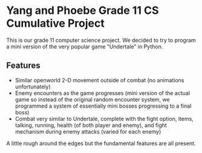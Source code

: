 # Yang and Phoebe Grade 11 CS Cumulative Project
This is our grade 11 computer science project. We decided to try to program a mini version of the very popular game "Undertale" in Python.

## Features
- Similar openworld 2-D movement outside of combat (no animations unfortunately)
- Enemy encounters as the game progresses (mini version of the actual game so instead of the original random encounter system, we programmed a system of essentially mini bosses progressing to a final boss)
- Combat very similar to Undertale, complete with the fight option, items, talking, running, health (of both player and enemy), and fight mechanism during enemy attacks (varied for each enemy)

A little rough around the edges but the fundamental features are all present.
